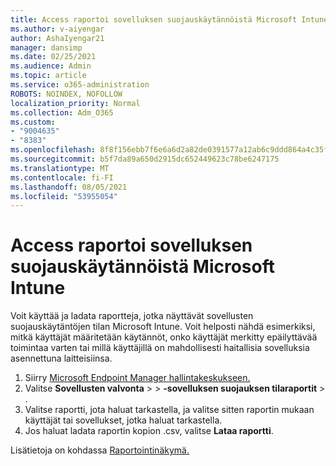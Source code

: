 ```yaml
---
title: Access raportoi sovelluksen suojauskäytännöistä Microsoft Intune
ms.author: v-aiyengar
author: AshaIyengar21
manager: dansimp
ms.date: 02/25/2021
ms.audience: Admin
ms.topic: article
ms.service: o365-administration
ROBOTS: NOINDEX, NOFOLLOW
localization_priority: Normal
ms.collection: Adm_O365
ms.custom:
- "9004635"
- "8383"
ms.openlocfilehash: 8f8f156ebb7f6e6a6d2a82de0391577a12ab6c9ddd864a4c35f0e24c4ac638d9
ms.sourcegitcommit: b5f7da89a650d2915dc652449623c78be6247175
ms.translationtype: MT
ms.contentlocale: fi-FI
ms.lasthandoff: 08/05/2021
ms.locfileid: "53955054"
---
```

# <a name="access-reports-about-app-protection-policies-in-microsoft-intune"></a>Access raportoi sovelluksen suojauskäytännöistä Microsoft Intune

Voit käyttää ja ladata raportteja, jotka näyttävät sovellusten suojauskäytäntöjen tilan Microsoft Intune. Voit helposti nähdä esimerkiksi, mitkä käyttäjät määritetään käytännöt, onko käyttäjät merkitty epäilyttävää toimintaa varten tai millä käyttäjillä on mahdollisesti haitallisia sovelluksia asennettuna laitteisiinsa.

1. Siirry [Microsoft Endpoint Manager hallintakeskukseen.](https://go.microsoft.com/fwlink/?linkid=2109431)
1. Valitse **Sovellusten valvonta**  >    >  **-sovelluksen suojauksen tilaraportit**  >  .
1. Valitse raportti, jota haluat tarkastella, ja valitse sitten raportin mukaan käyttäjät tai sovellukset, jotka haluat tarkastella.
1. Jos haluat ladata raportin kopion .csv, valitse **Lataa raportti**.

Lisätietoja on kohdassa [Raportointinäkymä.](https://go.microsoft.com/fwlink/?linkid=2109431)
